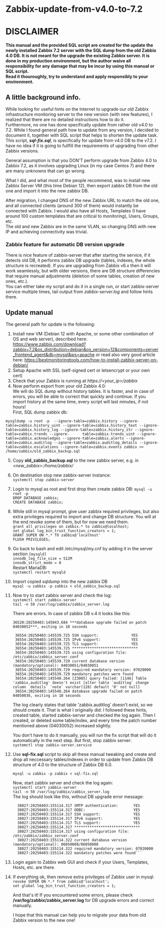 # Zabbix-update-from-v4.0-to-7.2
# DISCLAIMER
**This manual and the provided SQL script are created for the update the newly installed Zabbix 7.2 server with the SQL dump from the old Zabbix 4.0 DB. It is not meant for the upgrade the existing Zabbix server. It is done in my production environment, but the author waive all responsibility for any damage that may be incur by using this manual or SQL script.  
Read it thouroughly, try to understand and apply responsibly to your environment.**  
## A little background info.  
While looking for useful hints on the Internet to upgrade our old Zabbix infrastructure monitoring server to the new version (with new features), I realized that there are no detailed instructions how to do it.  
Furthermore, no one has done specifically update from rather old v4.0 to 7.2. While I found general path how to update from any version, I decided to document it, together with SQL script that helps to shorten the update task.   
This script, ***sql-fix.sql***, is specifically for update from v4.0 DB to the v7.2. I have no idea if it is going to fullfill the requirements of upgrading from other Zabbix versions.

General assumption is that you DON'T perform upgrade from Zabbix 4.0 to Zabbix 7.2, as it involves upgrading Linux (in my case Centos 7) and there are many unknowns that can go wrong.  

What I did, and what most of the people recommend, was to install new Zabbix Server VM (this time Debian 12), then export zabbix DB from the old one and import it into the new zabbix DB.  

After migration, I changed DNS of the new Zabbix URL to match the old one, and all connected clients (around 300 of them) would instantly be connected with Zabbix. I would also have all Hosts, Templates (I have around 100 custom templates that are critical to monitoring), Users, Groups, etc.   
The old and new Zabbix are in the same VLAN, so changing DNS with new IP and achieving connectivity was trivial.  

### Zabbix feature for automatic DB version upgrade
There is nice feature of zabbix-server that after starting the service, if it detects old DB, it performs zabbix DB upgrade (tables, indexes, the whole structure is recreated). If you are upgrading from Zabbix v6.x then it will work seamlessly, but with older versions, there are DB structure differencies that require manual adjustments (deletion of some tables, creation of new ones, etc.).   
You can either take my script and do it in a single run, or start zabbix-server service multiple times, tail output from *zabbix-server.log* and follow hints there.

## Update manual
The general path for update is the following:
1. Install new VM (Debian 12 with Apache, or some other combination of OS and web server), described here: https://www.zabbix.com/download?zabbix=7.2&os_distribution=debian&os_version=12&components=server_frontend_agent&db=mysql&ws=apache or read also very good article here: https://bestmonitoringtools.com/how-to-install-zabbix-server-on-debian/
2. Setup Apache with SSL (self-signed cert or letsencrypt or your own cert)
3. Check that your Zabbix is running at *https://<your_ip>/zabbix*
4. Now perform export from your old Zabbix 4.0:  
   We will do SQL dump without history tables. It is faster, and in case of errors, you will be able to correct that quickly and continue. If you import history at the same time, every script will last minutes, if not hours!  
   First, SQL dump zabbix db:
  ```
  mysqldump -u root -p  --ignore-table=zabbix.history --ignore-table=zabbix.history_uint --ignore-table=zabbix.history_text --ignore-table=zabbix.history_log --ignore-table=zabbix.history_str --ignore-table=zabbix.trends --ignore-      table=zabbix.trends_uint --ignore-table=zabbix.acknowledges --ignore-table=zabbix.alerts --ignore-table=zabbix.auditlog --ignore-table=zabbix.auditlog_details --ignore-table=zabbix.escalations --ignore-table=zabbix.events zabbix >> /home/zabbix/old_zabbix_backup.sql
  ```  

5.   Copy **old_zabbix_backup.sql** to the new zabbix server, e.g. in *<new_zabbix>:/home/zabbix/*
6. On destination stop new zabbix-server instance:  
    `systemctl stop zabbix-server`  
7. Login to mysql as root and first drop then create zabbix DB:
    `mysql -u root -p`  
    `DROP DATABASE zabbix;`  
    `CREATE DATABASE zabbix;`  
8. While still in mysql prompt, give user zabbix required privileges, but also extra privileges required to import and change DB structure.
   You will at the end revoke some of them, but for now we need them.  
    `grant all privileges on zabbix.* to zabbix@localhost;`  
    `set global log_bin_trust_function_creators = 1;`  
    `GRANT SUPER ON *.* TO zabbix@'localhost'`  
    `FLUSH PRIVILEGES;`  
9. Go back to bash and edit /etc/mysql/my.cnf by adding it in the server section
    `[mysqld]`  
     `innodb_log_file_size = 512M`  
     `innodb_strict_mode = 0`  
      Restart MariaDB:  
     `systemctl restart mysqld`  
10. Import copied sqldump into the new zabbix DB  
      `mysql -u zabbix -p zabbix < old_zabbix_backup.sql`  
11. Now try to start zabbix server and check the log:  
      `systemctl start zabbix-server `  
      `tail -n 50 /var/log/zabbix/zabbix_server.log`  
    
    There are errors. In case of zabbix DB v.4 it looks like this:
    
    `36520:20250403:145043.684 ***database upgrade failed on patch 04030052***, exiting in 10 seconds`  
    ```
     36554:20250403:145539.725 SSH support:               YES
     36554:20250403:145539.725 IPv6 support:              YES
     36554:20250403:145539.725 TLS support:               YES
     36554:20250403:145539.725 ******************************
     36554:20250403:145539.725 using configuration file: /etc/zabbix/zabbix_server.conf
     36554:20250403:145539.729 current database version (mandatory/optional): 04030051/04030051
     36554:20250403:145539.729 required mandatory version: 07020000
     36554:20250403:145539.729 mandatory patches were found
     36554:20250403:145540.264 [Z3005] query failed: [1146] Table 'zabbix.auditlog' doesn't exist [alter table `auditlog` change column `details` `note` varchar(128) default '0' not null]
     36554:20250403:145540.264 database upgrade failed on patch 04050036, exiting in 10 seconds 
    ```
    The log clearly states that table 'zabbix.auditlog' doesn't exist, so we should create it.
    That is what I originally did: I followed these hints, created table, started zabbix-server and checked the log again.
    Then I created, or deleted some table/index, and every time the patch number mentioned above (04030052) increased slightly.  

    You don't have to do it manually, you will run the fix script that will do it automatically in the next step.
    But first, stop zabbix server:  
    `systemctl stop zabbix-server.service`  

12. Use **sql-fix.sql** script to skip all these manual tweaking and create and drop all neccessary tables/indexes in order to update from Zabbix DB structure of 4.0 to the structure of Zabbix DB 6.0.  
      
      `mysql -u zabbix -p zabbix < sql-fix.sql`  

      Now, start zabbix server and check the log again:  
      `systemctl start zabbix-server`  
      `tail -n 50 /var/log/zabbix/zabbix_server.log`  
      The log should look like this, without DB upgrade error message:  
    ```
      38027:20250403:155114.317 SMTP authentication:       YES
      38027:20250403:155114.317 ODBC:                      YES
      38027:20250403:155114.317 SSH support:               YES
      38027:20250403:155114.317 IPv6 support:              YES
      38027:20250403:155114.317 TLS support:               YES
      38027:20250403:155114.317 ******************************
      38027:20250403:155114.317 using configuration file: /etc/zabbix/zabbix_server.conf
      38027:20250403:155114.322 current database version (mandatory/optional): 06050008/06050008
      38027:20250403:155114.322 required mandatory version: 07020000
      38027:20250403:155114.322 mandatory patches were found```   
13. Login again to Zabbix web GUI and check if your Users, Templates, Hosts, etc. are there.
14. If everything ok, then remove extra privileges of Zabbix user in mysql:  
     `revoke SUPER ON *.* from zabbix@'localhost';`  
     `set global log_bin_trust_function_creators = 1;`  

     And that's it! If you encountered some errors, please check **/var/log/zabbix/zabbix_server.log** for DB upgrade errors and correct manually.  

     I hope that this manual can help you to migrate your data from old Zabbix version to the new one!
      
      
